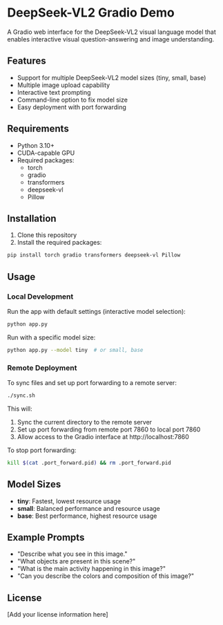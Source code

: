# DeepSeek-VL2 Gradio Demo

A Gradio web interface for the DeepSeek-VL2 visual language model that enables interactive visual question-answering and image understanding.

## Features

- Support for multiple DeepSeek-VL2 model sizes (tiny, small, base)
- Multiple image upload capability
- Interactive text prompting
- Command-line option to fix model size
- Easy deployment with port forwarding

## Requirements

- Python 3.10+
- CUDA-capable GPU
- Required packages:
  - torch
  - gradio
  - transformers
  - deepseek-vl
  - Pillow

## Installation

1. Clone this repository
2. Install the required packages:
```bash
pip install torch gradio transformers deepseek-vl Pillow
```

## Usage

### Local Development

Run the app with default settings (interactive model selection):
```bash
python app.py
```

Run with a specific model size:
```bash
python app.py --model tiny  # or small, base
```

### Remote Deployment

To sync files and set up port forwarding to a remote server:
```bash
./sync.sh
```

This will:
1. Sync the current directory to the remote server
2. Set up port forwarding from remote port 7860 to local port 7860
3. Allow access to the Gradio interface at http://localhost:7860

To stop port forwarding:
```bash
kill $(cat .port_forward.pid) && rm .port_forward.pid
```

## Model Sizes

- **tiny**: Fastest, lowest resource usage
- **small**: Balanced performance and resource usage
- **base**: Best performance, highest resource usage

## Example Prompts

- "Describe what you see in this image."
- "What objects are present in this scene?"
- "What is the main activity happening in this image?"
- "Can you describe the colors and composition of this image?"

## License

[Add your license information here]
